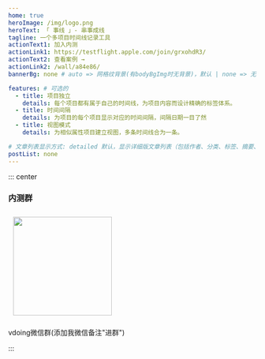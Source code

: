 ```yaml
---
home: true
heroImage: /img/logo.png
heroText: 「 事线 」- 串事成线
tagline: 一个多项目时间线记录工具
actionText1: 加入内测
actionLink1: https://testflight.apple.com/join/grxohdR3/
actionText2: 查看案例 →
actionLink2: /wall/a84e86/
bannerBg: none # auto => 网格纹背景(有bodyBgImg时无背景)，默认 | none => 无 | '大图地址' | background: 自定义背景样式       提示：如发现文本颜色不适应你的背景时可以到palette.styl修改$bannerTextColor变量

features: # 可选的
  - title: 项目独立
    details: 每个项目都有属于自己的时间线，为项目内容而设计精确的标签体系。
  - title: 时间间隔
    details: 为项目的每个项目显示对应的时间间隔，间隔日期一目了然
  - title: 视图模式
    details: 为相似属性项目建立视图，多条时间线合为一条。

# 文章列表显示方式: detailed 默认，显示详细版文章列表（包括作者、分类、标签、摘要、分页等）| simple => 显示简约版文章列表（仅标题和日期）| none 不显示文章列表
postList: none
---
```

<!-- <p align="center">
  <a class="become-sponsor" href="/pages/1b12ed/">支持这个项目</a>
</p> -->







<style>
.become-sponsor {
  padding: 8px 20px;
  display: inline-block;
  color: #11a8cd;
  border-radius: 30px;
  box-sizing: border-box;
  border: 1px solid #11a8cd;
}
</style>


::: center

### 内测群

<img src="https://cdn.staticaly.com/gh/xugaoyi/blog-gitalk-comment@master/img/0.4pp7r95mdai0.jpeg" class="no-zoom" style="width:200px;margin: 10px;">
<p>vdoing微信群(添加我微信备注"进群")</p>

:::





<!-- AD -->
<style>
  .home-wrapper .hero img{
        border-radius: 40px;
  }

  @media (max-width:719px){
  .home-wrapper .hero img{
        border-radius: 20px;
        max-height:100px !important;
  }
    .home-wrapper .hero h1{
        padding-top: 40px !important;
         font-size:1.8rem !important;
  }
.home-wrapper .banner .slide-banner .slide-banner-wrapper .slide-item p{
  padding: 0 3rem !important;
}

  }

  .home-wrapper .hero h1{
        padding-top: 50px;
  }

  .page-wwads{
    width:100%!important;
    min-height: 0;
    margin: 0;
  }
  .page-wwads .wwads-img img{
    width:80px!important;
  }
  .page-wwads .wwads-poweredby{
    width: 40px;
    position: absolute;
    right: 25px;
    bottom: 3px;
  }
  .wwads-content .wwads-text, .page-wwads .wwads-text{
    height: 100%;
    padding-top: 5px;
    display: block;
  }
</style>
